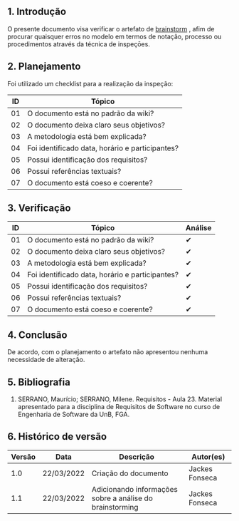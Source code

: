 ## 1. Introdução

O presente documento visa verificar o artefato de [brainstorm](../../../../elicitacao/tecnicas-elicitacao/brainstorming.md) , afim de procurar quaisquer erros no modelo em termos de notação, processo ou procedimentos através da técnica de inspeçōes.

## 2. Planejamento

Foi utilizado um checklist para a realização da inspeção:

| ID  | Tópico                                          |
| --- | ----------------------------------------------- |
| 01  | O documento está no padrão da wiki?             |
| 02  | O documento deixa claro seus objetivos?         |
| 03  | A metodologia está bem explicada?               |
| 04  | Foi identificado data, horário e participantes? |
| 05  | Possui identificação dos requisitos?            |
| 06  | Possui referências textuais?                    |
| 07  | O documento está coeso e coerente?              |

## 3. Verificação

| ID  | Tópico                                          | Análise |
| --- | ----------------------------------------------- | ------- |
| 01  | O documento está no padrão da wiki?             | ✔       |
| 02  | O documento deixa claro seus objetivos?         | ✔       |
| 03  | A metodologia está bem explicada?               | ✔       |
| 04  | Foi identificado data, horário e participantes? | ✔       |
| 05  | Possui identificação dos requisitos?            | ✔       |
| 06  | Possui referências textuais?                    | ✔       |
| 07  | O documento está coeso e coerente?              | ✔       |

## 4. Conclusão

De acordo, com o planejamento o artefato não apresentou nenhuma necessidade de alteração.

## 5. Bibliografia

1. SERRANO, Maurício; SERRANO, Milene. Requisitos - Aula 23. Material apresentado para a disciplina de Requisitos de Software no curso de Engenharia de Software da UnB, FGA.

## 6. Histórico de versão

| Versão | Data       | Descrição                                                | Autor(es)      |
| ------ | ---------- | -------------------------------------------------------- | -------------- |
| 1.0    | 22/03/2022 | Criação do documento                                     | Jackes Fonseca |
| 1.1    | 22/03/2022 | Adicionando informações sobre a análise do brainstorming | Jackes Fonseca |
